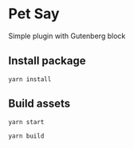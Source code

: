 # Pet Say

Simple plugin with Gutenberg block

## Install package

```
yarn install
```

## Build assets

```
yarn start
```

```
yarn build
```